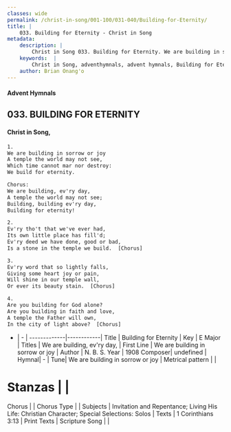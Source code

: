 ```yaml
---
classes: wide
permalink: /christ-in-song/001-100/031-040/Building-for-Eternity/
title: |
    033. Building for Eternity - Christ in Song
metadata:
    description: |
        Christ in Song 033. Building for Eternity. We are building in sorrow or joy A temple the world may not see, Which time cannot mar nor destroy: We build for eternity. Chorus: We are building, ev'ry day, A temple the world may not see; Building, building ev'ry day, Building for eternity!
    keywords:  |
        Christ in Song, adventhymnals, advent hymnals, Building for Eternity, We are building in sorrow or joy. We are building, ev'ry day,
    author: Brian Onang'o
---
```


#### Advent Hymnals
## 033. BUILDING FOR ETERNITY
####  Christ in Song,

```txt
1.
We are building in sorrow or joy
A temple the world may not see,
Which time cannot mar nor destroy:
We build for eternity.

Chorus:
We are building, ev'ry day,
A temple the world may not see;
Building, building ev'ry day,
Building for eternity!

2.
Ev'ry tho't that we've ever had,
Its own little place has fill'd;
Ev'ry deed we have done, good or bad,
Is a stone in the temple we build.  [Chorus]

3.
Ev'ry word that so lightly falls,
Giving some heart joy or pain,
Will shine in our temple wall,
Or ever its beauty stain.  [Chorus]

4.
Are you building for God alone?
Are you building in faith and love,
A temple the Father will own,
In the city of light above?  [Chorus]

```

- |   -  |
-------------|------------|
Title | Building for Eternity |
Key | E Major |
Titles | We are building, ev'ry day, |
First Line | We are building in sorrow or joy |
Author | N. B. S.
Year | 1908
Composer| undefined |
Hymnal|  - |
Tune| We are building in sorrow or joy |
Metrical pattern | |
# Stanzas |  |
Chorus |  |
Chorus Type |  |
Subjects | Invitation and Repentance; Living His Life: Christian Character; Special Selections: Solos |
Texts | 1 Corinthians 3:13 |
Print Texts | 
Scripture Song |  |
    
